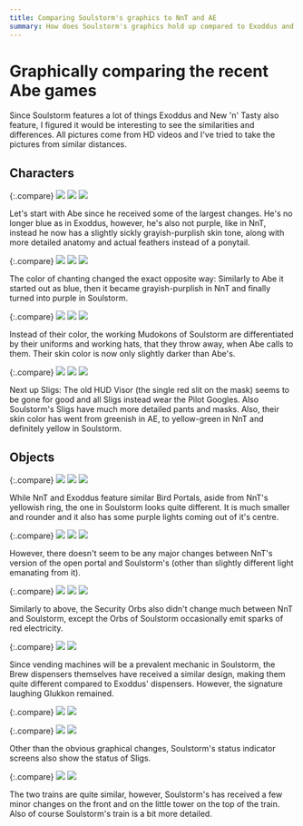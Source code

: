 ```yaml
---
title: Comparing Soulstorm's graphics to NnT and AE
summary: How does Soulstorm's graphics hold up compared to Exoddus and New 'n' Tasty?
---
```


<style>
  p.compare
  {
    display: flex;
    justify-content: space-evenly;
    align-items: center;
    margin-top: 4rem;
  }

  p.compare img
  {
    max-width: 40%;
    height: 100%;
    margin: unset;
  }
</style>

# Graphically comparing the recent Abe games

Since Soulstorm features a lot of things Exoddus and New 'n' Tasty also feature,
I figured it would be interesting to see the similarities and differences. All
pictures come from HD videos and I've tried to take the pictures from similar
distances.
## Characters

{:.compare}
![](/imgs/comparison/abe_ae.jpg)
![](/imgs/comparison/abe_nnt.jpg)
![](/imgs/comparison/abe_ss.jpg)

Let's start with Abe since he received some of the largest changes. He's no
longer blue as in Exoddus, however, he's also not purple, like in NnT, instead
he now has a slightly sickly grayish-purplish skin tone, along with more
detailed anatomy and actual feathers instead of a ponytail.

{:.compare}
![](/imgs/comparison/chant_ae.jpg)
![](/imgs/comparison/chant_nnt.jpg)
![](/imgs/comparison/chant_ss.jpg)

The color of chanting changed the exact opposite way: Similarly to Abe it
started out as blue, then it became grayish-purplish in NnT and finally turned
into purple in Soulstorm.

{:.compare}
![](/imgs/comparison/workers_ae.jpg)
![](/imgs/comparison/workers_nnt.jpg)
![](/imgs/comparison/workers_ss.jpg)

Instead of their color, the working Mudokons of Soulstorm are differentiated by
their uniforms and working hats, that they throw away, when Abe calls to them.
Their skin color is now only slightly darker than Abe's.

{:.compare}
![](/imgs/comparison/slig_ae.jpg)
![](/imgs/comparison/slig_nnt.jpg)
![](/imgs/comparison/slig_ss.jpg)

Next up Sligs: The old HUD Visor (the single red slit on the mask) seems to be
gone for good and all Sligs instead wear the Pilot Googles. Also Soulstorm's
Sligs have much more detailed pants and masks. Also, their skin color has went
from greenish in AE, to yellow-green in NnT and definitely yellow in
Soulstorm.

## Objects

{:.compare}
![](/imgs/comparison/bp_ae.jpg)
![](/imgs/comparison/bp_nnt.jpg)
![](/imgs/comparison/bp_ss.jpg)

While NnT and Exoddus feature similar Bird Portals, aside from NnT's yellowish
ring, the one in Soulstorm looks quite different. It is much smaller and rounder
and it also has some purple lights coming out of it's centre.

{:.compare}
![](/imgs/comparison/open_ae.jpg)
![](/imgs/comparison/open_nnt.jpg)
![](/imgs/comparison/open_ss.jpg)


However, there doesn't seem to be any major changes between NnT's version of the
open portal and Soulstorm's (other than slightly different light emanating from
it).


{:.compare}
![](/imgs/comparison/orb_ae.jpg)
![](/imgs/comparison/orb_nnt.jpg)
![](/imgs/comparison/orb_ss.jpg)


Similarly to above, the Security Orbs also didn't change much between NnT and
Soulstorm, except the Orbs of Soulstorm occasionally emit sparks of red
electricity.


{:.compare}
![](/imgs/comparison/brew_ae.jpg)
![](/imgs/comparison/brew_ss.jpg)


Since vending machines will be a prevalent mechanic in Soulstorm, the Brew
dispensers themselves have received a similar design, making them quite
different compared to Exoddus' dispensers. However, the signature laughing
Glukkon remained.


{:.compare}
![](/imgs/comparison/screen_ao.jpg)
![](/imgs/comparison/screen_ae.jpg)



{:.compare}
![](/imgs/comparison/screen_nnt.jpg)
![](/imgs/comparison/screen_ss.jpg)


Other than the obvious graphical changes, Soulstorm's status indicator screens
also show the status of Sligs.

{:.compare}
![](/imgs/comparison/train_ae.jpg)
![](/imgs/comparison/train_ss.jpg)

The two trains are quite similar, however, Soulstorm's has received a few
minor changes on the front and on the little tower on the top of the train. Also
of course Soulstorm's train is a bit more detailed.
